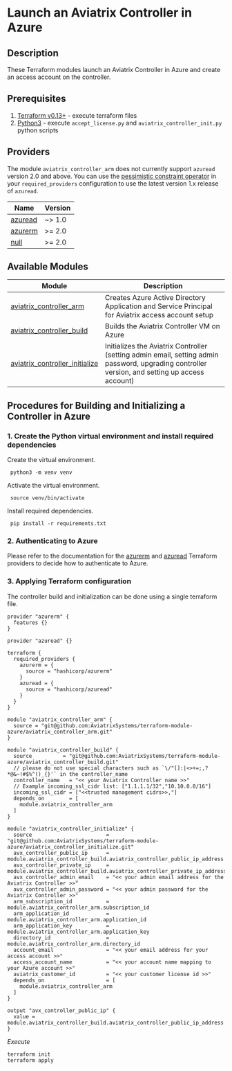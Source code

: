# Launch an Aviatrix Controller in Azure

## Description

These Terraform modules launch an Aviatrix Controller in Azure and create an access account on the controller.

## Prerequisites

1. [Terraform v0.13+](https://www.terraform.io/downloads.html) - execute terraform files
2. [Python3](https://www.python.org/downloads/) - execute `accept_license.py` and `aviatrix_controller_init.py` python
   scripts

## Providers

The module `aviatrix_controller_arm` does not currently support `azuread` version 2.0 and above. You can use the [pessimistic constraint operator](https://www.terraform.io/docs/language/expressions/version-constraints.html#gt--1) in your `required_providers` configuration to use the latest version 1.x release of `azuread`.

| Name | Version |
|------|---------|
| <a name="provider_azuread"></a> [azuread](#provider\_azuread) | ~> 1.0 |
| <a name="provider_azurerm"></a> [azurerm](#provider\_azurerm) | \>= 2.0 |
| <a name="provider_null"></a> [null](#provider\_null) | \>= 2.0 |


## Available Modules

Module  | Description |
| ------- | ----------- |
|[aviatrix_controller_arm](./aviatrix_controller_arm) |Creates Azure Active Directory Application and Service Principal for Aviatrix access account setup |
|[aviatrix_controller_build](./aviatrix_controller_build) |Builds the Aviatrix Controller VM on Azure |
|[aviatrix_controller_initialize](./aviatrix_controller_initialize) | Initializes the Aviatrix Controller (setting admin email, setting admin password, upgrading controller version, and setting up access account) |

## Procedures for Building and Initializing a Controller in Azure

### 1. Create the Python virtual environment and install required dependencies

Create the virtual environment.

``` shell
 python3 -m venv venv
```

Activate the virtual environment.

``` shell
 source venv/bin/activate
```

Install required dependencies.

``` shell
 pip install -r requirements.txt
```

### 2. Authenticating to Azure

Please refer to the documentation for
the [azurerm](https://registry.terraform.io/providers/hashicorp/azurerm/latest/docs)
and [azuread](https://registry.terraform.io/providers/hashicorp/azuread/latest/docs) Terraform providers to decide how
to authenticate to Azure.

### 3. Applying Terraform configuration

The controller build and initialization can be done using a single terraform file.

```hcl
provider "azurerm" {
  features {}
}

provider "azuread" {}

terraform {
  required_providers {
    azurerm = {
      source = "hashicorp/azurerm"
    }
    azuread = {
      source = "hashicorp/azuread"
    }
  }
}

module "aviatrix_controller_arm" {
  source = "git@github.com:AviatrixSystems/terraform-module-azure/aviatrix_controller_arm.git"
}

module "aviatrix_controller_build" {
  source          = "git@github.com:AviatrixSystems/terraform-module-azure/aviatrix_controller_build.git"
  // please do not use special characters such as `\/"[]:|<>+=;,?*@&~!#$%^()_{}'` in the controller_name
  controller_name   = "<< your Aviatrix Controller name >>"
  // Example incoming_ssl_cidr list: ["1.1.1.1/32","10.10.0.0/16"]
  incoming_ssl_cidr = ["<<trusted management cidrs>>,"]
  depends_on        = [
    module.aviatrix_controller_arm
  ]
}

module "aviatrix_controller_initialize" {
  source                        = "git@github.com:AviatrixSystems/terraform-module-azure/aviatrix_controller_initialize.git"
  avx_controller_public_ip      = module.aviatrix_controller_build.aviatrix_controller_public_ip_address
  avx_controller_private_ip     = module.aviatrix_controller_build.aviatrix_controller_private_ip_address
  avx_controller_admin_email    = "<< your admin email address for the Aviatrix Controller >>"
  avx_controller_admin_password = "<< your admin password for the Aviatrix Controller >>"
  arm_subscription_id           = module.aviatrix_controller_arm.subscription_id
  arm_application_id            = module.aviatrix_controller_arm.application_id
  arm_application_key           = module.aviatrix_controller_arm.application_key
  directory_id                  = module.aviatrix_controller_arm.directory_id
  account_email                 = "<< your email address for your access account >>"
  access_account_name           = "<< your account name mapping to your Azure account >>"
  aviatrix_customer_id          = "<< your customer license id >>"
  depends_on                    = [
    module.aviatrix_controller_arm
  ]
}

output "avx_controller_public_ip" {
  value = module.aviatrix_controller_build.aviatrix_controller_public_ip_address
}
```

*Execute*

```shell
terraform init
terraform apply
```
